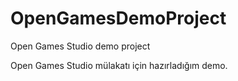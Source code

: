# OpenGamesDemoProject
Open Games Studio demo project

Open Games Studio mülakatı için hazırladığım demo.
